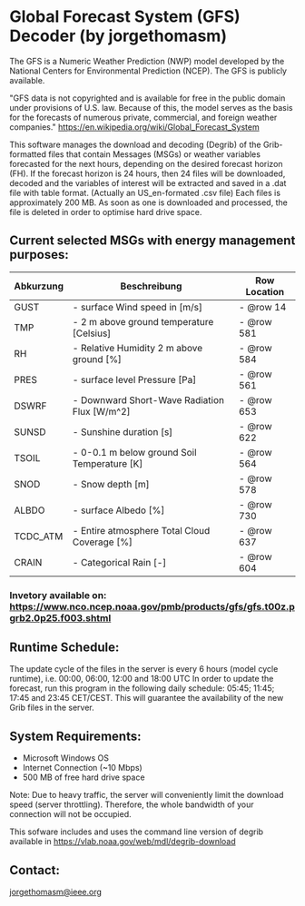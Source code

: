 # Global Forecast System (GFS) Decoder (by jorgethomasm)

The GFS is a Numeric Weather Prediction (NWP) model developed by the National Centers for Environmental Prediction (NCEP).
The GFS is publicly available.

"GFS data is not copyrighted and is available for free in the public domain under provisions of U.S. law. Because of this, the model serves as the basis for the forecasts of numerous private, commercial, and foreign weather companies." 
https://en.wikipedia.org/wiki/Global_Forecast_System

This software manages the download and decoding (Degrib) of the Grib-formatted files that contain Messages (MSGs) or weather variables forecasted for the next hours, depending on the desired forecast horizon (FH).
If the forecast horizon is 24 hours, then 24 files will be downloaded, decoded and the variables of interest will be extracted and saved in a .dat file with table format. (Actually an US_en-formated .csv file)
Each files is approximately 200 MB. As soon as one is downloaded and processed, the file is deleted in order to optimise hard drive space.

## Current selected MSGs with energy management purposes:

Abkurzung | Beschreibung								| Row Location
------    | ------										| ----------
GUST      |- surface Wind speed in [m/s]                |- @row 14
TMP       |- 2 m above ground temperature [Celsius]     |- @row 581 
RH        |- Relative Humidity 2 m above ground [%]     |- @row 584   
PRES      |- surface level Pressure [Pa]                |- @row 561
DSWRF     |- Downward Short-Wave Radiation Flux [W/m^2] |- @row 653 
SUNSD     |- Sunshine duration [s]                      |- @row 622 
TSOIL     |- 0-0.1 m below ground Soil Temperature [K]  |- @row 564 
SNOD      |- Snow depth [m]							    |- @row 578 
ALBDO     |- surface Albedo [%]						    |- @row 730 
TCDC_ATM  |- Entire atmosphere Total Cloud Coverage [%] |- @row 637 
CRAIN     |- Categorical Rain [-]				        |- @row 604 
														 					   
												
### Invetory available on: https://www.nco.ncep.noaa.gov/pmb/products/gfs/gfs.t00z.pgrb2.0p25.f003.shtml

## Runtime Schedule:
The update cycle of the files in the server is every 6 hours (model cycle runtime), i.e. 00:00, 06:00, 12:00 and 18:00 UTC 
In order to update the forecast, run this program in the following daily schedule:
05:45; 11:45; 17:45 and 23:45 CET/CEST. This will guarantee the availability of the new Grib files in the server. 


## System Requirements:

- Microsoft Windows OS
- Internet Connection (~10 Mbps)
- 500 MB of free hard drive space

Note: Due to heavy traffic, the server will conveniently limit the download speed (server throttling).
Therefore, the whole bandwidth of your connection will not be occupied.

This sofware includes and uses the command line version of degrib available in https://vlab.noaa.gov/web/mdl/degrib-download 

## Contact:
jorgethomasm@ieee.org